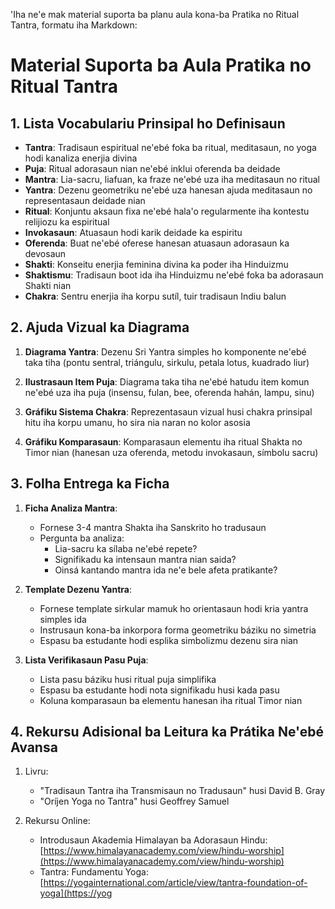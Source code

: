 'Iha ne'e mak material suporta ba planu aula kona-ba Pratika no Ritual Tantra, formatu iha Markdown:

# Material Suporta ba Aula Pratika no Ritual Tantra

## 1. Lista Vocabulariu Prinsipal ho Definisaun

- **Tantra**: Tradisaun espiritual ne'ebé foka ba ritual, meditasaun, no yoga hodi kanaliza enerjia divina
- **Puja**: Ritual adorasaun nian ne'ebé inklui oferenda ba deidade
- **Mantra**: Lia-sacru, liafuan, ka fraze ne'ebé uza iha meditasaun no ritual
- **Yantra**: Dezenu geometriku ne'ebé uza hanesan ajuda meditasaun no representasaun deidade nian
- **Ritual**: Konjuntu aksaun fixa ne'ebé hala'o regularmente iha kontestu relijiozu ka espiritual
- **Invokasaun**: Atuasaun hodi karik deidade ka espiritu
- **Oferenda**: Buat ne'ebé oferese hanesan atuasaun adorasaun ka devosaun
- **Shakti**: Konseitu enerjia feminina divina ka poder iha Hinduizmu
- **Shaktismu**: Tradisaun boot ida iha Hinduizmu ne'ebé foka ba adorasaun Shakti nian
- **Chakra**: Sentru enerjia iha korpu sutíl, tuir tradisaun Indiu balun

## 2. Ajuda Vizual ka Diagrama

1. **Diagrama Yantra**: Dezenu Sri Yantra simples ho komponente ne'ebé taka tiha (pontu sentral, triángulu, sirkulu, petala lotus, kuadrado liur)

2. **Ilustrasaun Item Puja**: Diagrama taka tiha ne'ebé hatudu item komun ne'ebé uza iha puja (insensu, fulan, bee, oferenda hahán, lampu, sinu)

3. **Gráfiku Sistema Chakra**: Reprezentasaun vizual husi chakra prinsipal hitu iha korpu umanu, ho sira nia naran no kolor asosia 

4. **Gráfiku Komparasaun**: Komparasaun elementu iha ritual Shakta no Timor nian (hanesan uza oferenda, metodu invokasaun, símbolu sacru)

## 3. Folha Entrega ka Ficha

1. **Ficha Analiza Mantra**:
   - Fornese 3-4 mantra Shakta iha Sanskrito ho tradusaun
   - Pergunta ba analiza:
     * Lia-sacru ka sílaba ne'ebé repete?
     * Signifikadu ka intensaun mantra nian saida?
     * Oinsá kantando mantra ida ne'e bele afeta pratikante?

2. **Template Dezenu Yantra**:
   - Fornese template sirkular mamuk ho orientasaun hodi kria yantra simples ida
   - Instrusaun kona-ba inkorpora forma geometriku báziku no simetria
   - Espasu ba estudante hodi esplika simbolizmu dezenu sira nian

3. **Lista Verifikasaun Pasu Puja**:
   - Lista pasu báziku husi ritual puja simplifika
   - Espasu ba estudante hodi nota signifikadu husi kada pasu
   - Koluna komparasaun ba elementu hanesan iha ritual Timor nian

## 4. Rekursu Adisional ba Leitura ka Prátika Ne'ebé Avansa

1. Livru:
   - "Tradisaun Tantra iha Transmisaun no Tradusaun" husi David B. Gray
   - "Oríjen Yoga no Tantra" husi Geoffrey Samuel

2. Rekursu Online:
   - Introdusaun Akademia Himalayan ba Adorasaun Hindu: [https://www.himalayanacademy.com/view/hindu-worship](https://www.himalayanacademy.com/view/hindu-worship)
   - Tantra: Fundamentu Yoga: [https://yogainternational.com/article/view/tantra-foundation-of-yoga](https://yog